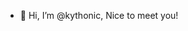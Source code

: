 - 👀 Hi, I’m @kythonic, Nice to meet you!

<!---
kythonic/kythonic is a ✨ special ✨ repository because its `README.md` (this file) appears on your GitHub profile.
You can click the Preview link to take a look at your changes.
--->

